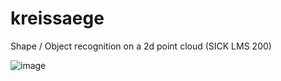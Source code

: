 # kreissaege
Shape / Object recognition on a 2d point cloud (SICK LMS 200) 

![image](https://github.com/kerm1t/kreissaege/assets/26294323/e926357a-4e09-4abb-a04e-5316796a4b60)
